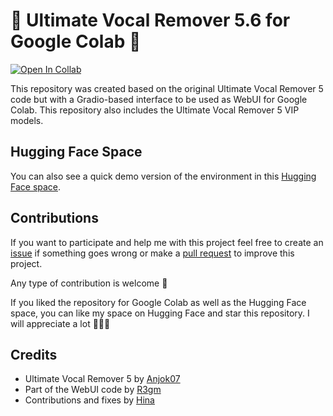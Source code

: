 # 🎵 **Ultimate Vocal Remover 5.6 for Google Colab** 🎵

[![Open In Collab](https://img.shields.io/badge/google_colab-F9AB00?style=flat-square&logo=googlecolab&logoColor=white)](https://colab.research.google.com/github/Eddycrack864/Ultimate-Vocal-Remover-5.6-for-Google-Colab/blob/main/Ultimate_Vocal_Remover_5_6_for_Google_Colab.ipynb)

This repository was created based on the original Ultimate Vocal Remover 5 code but with a Gradio-based interface to be used as WebUI for Google Colab. This repository also includes the Ultimate Vocal Remover 5 VIP models.

## Hugging Face Space
You can also see a quick demo version of the environment in this [Hugging Face space](https://huggingface.co/spaces/Eddycrack864/UVR5).

## Contributions
If you want to participate and help me with this project feel free to create an [issue](https://github.com/Eddycrack864/Ultimate-Vocal-Remover-5.6-for-Google-Colab/issues) if something goes wrong or make a [pull request](https://github.com/Eddycrack864/Ultimate-Vocal-Remover-5.6-for-Google-Colab/pulls) to improve this project.

Any type of contribution is welcome 💖

If you liked the repository for Google Colab as well as the Hugging Face space, you can like my space on Hugging Face and star this repository. I will appreciate a lot 💖💖💖

## Credits
- Ultimate Vocal Remover 5 by [Anjok07](https://github.com/Anjok07)
- Part of the WebUI code by [R3gm](https://github.com/R3gm)
- Contributions and fixes by [Hina](https://github.com/hinabl)

